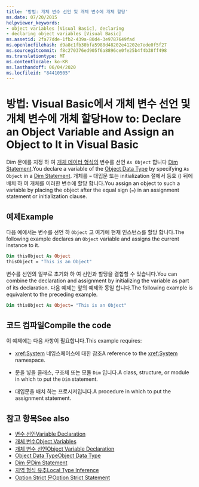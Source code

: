 ```yaml
---
title: '방법: 개체 변수 선언 및 개체 변수에 개체 할당'
ms.date: 07/20/2015
helpviewer_keywords:
- object variables [Visual Basic], declaring
- declaring object variables [Visual Basic]
ms.assetid: 2fa77dde-1fb2-439a-80d4-3e9787649fad
ms.openlocfilehash: d9a8c1fb30bfa5988d48202e41202e7ede0f5f27
ms.sourcegitcommit: f8c270376ed905f6a8896ce0fe25b4f4b38ff498
ms.translationtype: MT
ms.contentlocale: ko-KR
ms.lasthandoff: 06/04/2020
ms.locfileid: "84410505"
---
```

# <a name="how-to-declare-an-object-variable-and-assign-an-object-to-it-in-visual-basic"></a><span data-ttu-id="fdab1-102">방법: Visual Basic에서 개체 변수 선언 및 개체 변수에 개체 할당</span><span class="sxs-lookup"><span data-stu-id="fdab1-102">How to: Declare an Object Variable and Assign an Object to It in Visual Basic</span></span>

<span data-ttu-id="fdab1-103">Dim 문에를 지정 하 여 [개체 데이터 형식의](../../../language-reference/data-types/object-data-type.md) 변수를 선언 `As Object` 합니다 [Dim Statement](../../../language-reference/statements/dim-statement.md).</span><span class="sxs-lookup"><span data-stu-id="fdab1-103">You declare a variable of the [Object Data Type](../../../language-reference/data-types/object-data-type.md) by specifying `As Object` in a [Dim Statement](../../../language-reference/statements/dim-statement.md).</span></span> <span data-ttu-id="fdab1-104">개체를 `=` 대입문 또는 initialization 절에서 등호 () 뒤에 배치 하 여 개체를 이러한 변수에 할당 합니다.</span><span class="sxs-lookup"><span data-stu-id="fdab1-104">You assign an object to such a variable by placing the object after the equal sign (`=`) in an assignment statement or initialization clause.</span></span>

## <a name="example"></a><span data-ttu-id="fdab1-105">예제</span><span class="sxs-lookup"><span data-stu-id="fdab1-105">Example</span></span>

<span data-ttu-id="fdab1-106">다음 예에서는 변수를 선언 하 `Object` 고 여기에 현재 인스턴스를 할당 합니다.</span><span class="sxs-lookup"><span data-stu-id="fdab1-106">The following example declares an `Object` variable and assigns the current instance to it.</span></span>

```vb
Dim thisObject As Object
thisObject = "This is an Object"
```

<span data-ttu-id="fdab1-107">변수를 선언의 일부로 초기화 하 여 선언과 할당을 결합할 수 있습니다.</span><span class="sxs-lookup"><span data-stu-id="fdab1-107">You can combine the declaration and assignment by initializing the variable as part of its declaration.</span></span> <span data-ttu-id="fdab1-108">다음 예제는 앞의 예제와 동일 합니다.</span><span class="sxs-lookup"><span data-stu-id="fdab1-108">The following example is equivalent to the preceding example.</span></span>

```vb
Dim thisObject As Object= "This is an Object"
```

## <a name="compile-the-code"></a><span data-ttu-id="fdab1-109">코드 컴파일</span><span class="sxs-lookup"><span data-stu-id="fdab1-109">Compile the code</span></span>

<span data-ttu-id="fdab1-110">이 예제에는 다음 사항이 필요합니다.</span><span class="sxs-lookup"><span data-stu-id="fdab1-110">This example requires:</span></span>

- <span data-ttu-id="fdab1-111"><xref:System> 네임스페이스에 대한 참조</span><span class="sxs-lookup"><span data-stu-id="fdab1-111">A reference to the <xref:System> namespace.</span></span>

- <span data-ttu-id="fdab1-112">문을 넣을 클래스, 구조체 또는 모듈 `Dim` 입니다.</span><span class="sxs-lookup"><span data-stu-id="fdab1-112">A class, structure, or module in which to put the `Dim` statement.</span></span>

- <span data-ttu-id="fdab1-113">대입문을 배치 하는 프로시저입니다.</span><span class="sxs-lookup"><span data-stu-id="fdab1-113">A procedure in which to put the assignment statement.</span></span>

## <a name="see-also"></a><span data-ttu-id="fdab1-114">참고 항목</span><span class="sxs-lookup"><span data-stu-id="fdab1-114">See also</span></span>

- [<span data-ttu-id="fdab1-115">변수 선언</span><span class="sxs-lookup"><span data-stu-id="fdab1-115">Variable Declaration</span></span>](variable-declaration.md)
- [<span data-ttu-id="fdab1-116">개체 변수</span><span class="sxs-lookup"><span data-stu-id="fdab1-116">Object Variables</span></span>](object-variables.md)
- [<span data-ttu-id="fdab1-117">개체 변수 선언</span><span class="sxs-lookup"><span data-stu-id="fdab1-117">Object Variable Declaration</span></span>](object-variable-declaration.md)
- [<span data-ttu-id="fdab1-118">Object Data Type</span><span class="sxs-lookup"><span data-stu-id="fdab1-118">Object Data Type</span></span>](../../../language-reference/data-types/object-data-type.md)
- [<span data-ttu-id="fdab1-119">Dim 문</span><span class="sxs-lookup"><span data-stu-id="fdab1-119">Dim Statement</span></span>](../../../language-reference/statements/dim-statement.md)
- [<span data-ttu-id="fdab1-120">지역 형식 유추</span><span class="sxs-lookup"><span data-stu-id="fdab1-120">Local Type Inference</span></span>](local-type-inference.md)
- [<span data-ttu-id="fdab1-121">Option Strict 문</span><span class="sxs-lookup"><span data-stu-id="fdab1-121">Option Strict Statement</span></span>](../../../language-reference/statements/option-strict-statement.md)
